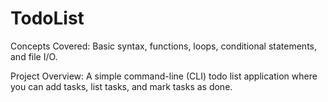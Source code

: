 # TodoList

Concepts Covered: Basic syntax, functions, loops, conditional statements, and file I/O.

Project Overview: A simple command-line (CLI) todo list application where you can add tasks, list tasks, and mark tasks as done.
